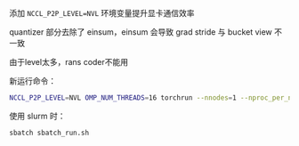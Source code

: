 添加 `NCCL_P2P_LEVEL=NVL` 环境变量提升显卡通信效率

quantizer 部分去除了 einsum，einsum 会导致 grad stride 与 bucket view 不一致

由于level太多，rans coder不能用


新运行命令：
```bash
NCCL_P2P_LEVEL=NVL OMP_NUM_THREADS=16 torchrun --nnodes=1 --nproc_per_node=2 mcquic/train/__main__.py configs/neon.yaml
```

使用 slurm 时：
```bash
sbatch sbatch_run.sh
```
